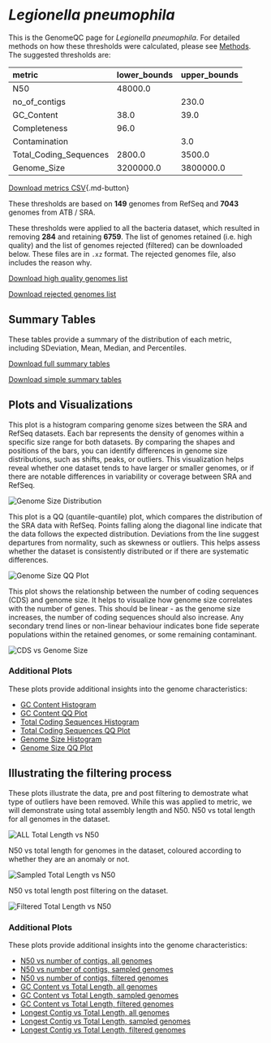 # *Legionella pneumophila*

This is the GenomeQC page for *Legionella pneumophila*. For detailed methods on how these thresholds were calculated, please see [Methods](../../methods.md).
The suggested thresholds are: 

| metric                 | lower_bounds   | upper_bounds   |
|:-----------------------|:---------------|:---------------|
| N50                    | 48000.0        |                |
| no_of_contigs          |                | 230.0          |
| GC_Content             | 38.0           | 39.0           |
| Completeness           | 96.0           |                |
| Contamination          |                | 3.0            |
| Total_Coding_Sequences | 2800.0         | 3500.0         |
| Genome_Size            | 3200000.0      | 3800000.0      |

[Download metrics CSV](Legionella_pneumophila_metrics.csv){.md-button}


These thresholds are based on **149** genomes from RefSeq and **7043** genomes from ATB / SRA.

These thresholds were applied to all the bacteria dataset, which resulted in removing **284** and retaining **6759**.
The list of genomes retained (i.e. high quality) and the list of genomes rejected (filtered) can be downloaded below. These files are in `.xz` format. The rejected genomes file, also includes the reason why.

[Download high quality genomes list](Legionella_pneumophila_high_quality_genomes.csv.xz)


[Download rejected genomes list](Legionella_pneumophila_filtered_out_genomes.csv.xz)



## Summary Tables
These tables provide a summary of the distribution of each metric, including SDeviation, Mean, Median, and Percentiles.

[Download full summary tables](summary.csv)

[Download simple summary tables](selected_summary.csv)

## Plots and Visualizations

This plot is a histogram comparing genome sizes between the SRA and RefSeq datasets. Each bar represents the density of genomes within a specific size range for both datasets. By comparing the shapes and positions of the bars, you can identify differences in genome size distributions, such as shifts, peaks, or outliers. This visualization helps reveal whether one dataset tends to have larger or smaller genomes, or if there are notable differences in variability or coverage between SRA and RefSeq.

![Genome Size Distribution](Genome_Size_refseq_histogram_kde.png)

This plot is a QQ (quantile-quantile) plot, which compares the distribution of the SRA data with RefSeq. Points falling along the diagonal line indicate that the data follows the expected distribution. Deviations from the line suggest departures from normality, such as skewness or outliers. This helps assess whether the dataset is consistently distributed or if there are systematic differences.

![Genome Size QQ Plot](Genome_Size_refseq_qqplot.png)

This plot shows the relationship between the number of coding sequences (CDS) and genome size. It helps to visualize how genome size correlates with the number of genes. This should be linear - as the genome size increases, the number of coding sequences should also increase. Any secondary trend lines or non-linear behaviour indicates bone fide seperate populations within the retained genomes, or some remaining contaminant. 

![CDS vs Genome Size](Legionella_pneumophila_CDS_vs_Genome_Size.png)

### Additional Plots

These plots provide additional insights into the genome characteristics:

- [GC Content Histogram](GC_Content_refseq_histogram_kde.png)
- [GC Content QQ Plot](GC_Content_refseq_qqplot.png)
- [Total Coding Sequences Histogram](Total_Coding_Sequences_refseq_histogram_kde.png)
- [Total Coding Sequences QQ Plot](Total_Coding_Sequences_refseq_qqplot.png)
- [Genome Size Histogram](Genome_Size_refseq_histogram_kde.png)
- [Genome Size QQ Plot](Genome_Size_refseq_qqplot.png)
## Illustrating the filtering process
These plots illustrate the data, pre and post filtering to demostrate what type of outliers have been removed. While this was applied to metric, we will demonstrate using total assembly length and N50.
N50 vs total length for all genomes in the dataset.

![ALL Total Length vs N50](Legionella_pneumophila_all_total_length_N50.png)

N50 vs total length for genomes in the dataset, coloured according to whether they are an anomaly or not.

![Sampled Total Length vs N50](Legionella_pneumophila_sample_total_length_N50.png)

N50 vs total length post filtering on the dataset.

![Filtered Total Length vs N50](Legionella_pneumophila_filt_total_length_N50.png)

### Additional Plots

These plots provide additional insights into the genome characteristics:

- [N50 vs number of contigs, all genomes](Legionella_pneumophila_all_N50_number.png)
- [N50 vs number of contigs, sampled genomes](Legionella_pneumophila_sample_N50_number.png)
- [N50 vs number of contigs, filtered genomes](Legionella_pneumophila_filt_N50_number.png)
- [GC Content vs Total Length, all genomes](Legionella_pneumophila_all_total_length_GC_Content.png)
- [GC Content vs Total Length, sampled genomes](Legionella_pneumophila_sample_total_length_GC_Content.png)
- [GC Content vs Total Length, filtered genomes](Legionella_pneumophila_filt_total_length_GC_Content.png)
- [Longest Contig vs Total Length, all genomes](Legionella_pneumophila_all_total_length_longest.png)
- [Longest Contig vs Total Length, sampled genomes](Legionella_pneumophila_sample_total_length_longest.png)
- [Longest Contig vs Total Length, filtered genomes](Legionella_pneumophila_filt_total_length_longest.png)
